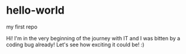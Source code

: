 # hello-world
my first repo

Hi! 
I'm in the very beginning of the journey with IT and I was bitten by a coding bug already! 
Let's see how exciting it could be! :)

